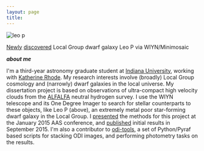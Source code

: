```yaml
---
layout: page
title:
---
```

![leo p](/media/LeoP.png)
<p class="message">
  <a href="http://adsabs.harvard.edu/abs/2013AJ....146...15G">Newly</a>&nbsp;<a href="http://adsabs.harvard.edu/abs/2013AJ....145..149R">discovered</a> Local Group dwarf galaxy Leo P via WIYN/Minimosaic
</p>

***about me***

I'm a third-year astronomy graduate student at [Indiana University](http://astro.indiana.edu), working with [Katherine Rhode](http://www.astro.indiana.edu/faculty/rhode.shtml). 
My research interests involve (broadly) Local Group cosmology and (narrowly) dwarf galaxies in the local universe. My dissertation project is based on observations of ultra-compact high velocity clouds from the [ALFALFA](http://egg.astro.cornell.edu/index.php/) neutral hydrogen survey. I use the WIYN telescope and its One Degree Imager to search for stellar counterparts to these objects, like Leo P (above), an extremely metal poor star-forming dwarf galaxy in the Local Group. I [presented](/media/poster.final.pdf) the methods for this project at the January 2015 AAS conference, and [published](http://adsabs.harvard.edu/abs/2015ApJ...811...35J) initial results in September 2015.
I'm also a contributor to [odi-tools](https://github.iu.edu/wjanesh/odi-tools), a set of Python/Pyraf based scripts for stacking ODI images, and performing photometry tasks on the results.

